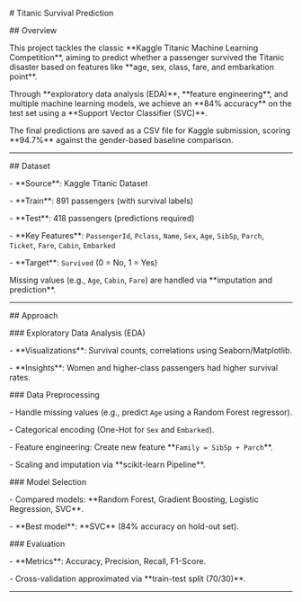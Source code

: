 \# Titanic Survival Prediction



\## Overview

This project tackles the classic \*\*Kaggle Titanic Machine Learning Competition\*\*, aiming to predict whether a passenger survived the Titanic disaster based on features like \*\*age, sex, class, fare, and embarkation point\*\*.  



Through \*\*exploratory data analysis (EDA)\*\*, \*\*feature engineering\*\*, and multiple machine learning models, we achieve an \*\*84% accuracy\*\* on the test set using a \*\*Support Vector Classifier (SVC)\*\*.  

The final predictions are saved as a CSV file for Kaggle submission, scoring \*\*94.7%\*\* against the gender-based baseline comparison.  



---



\## Dataset

\- \*\*Source\*\*: Kaggle Titanic Dataset  

\- \*\*Train\*\*: 891 passengers (with survival labels)  

\- \*\*Test\*\*: 418 passengers (predictions required)  

\- \*\*Key Features\*\*: `PassengerId`, `Pclass`, `Name`, `Sex`, `Age`, `SibSp`, `Parch`, `Ticket`, `Fare`, `Cabin`, `Embarked`  

\- \*\*Target\*\*: `Survived` (0 = No, 1 = Yes)  



Missing values (e.g., `Age`, `Cabin`, `Fare`) are handled via \*\*imputation and prediction\*\*.  



---



\## Approach



\### Exploratory Data Analysis (EDA)

\- \*\*Visualizations\*\*: Survival counts, correlations using Seaborn/Matplotlib.  

\- \*\*Insights\*\*: Women and higher-class passengers had higher survival rates.  



\### Data Preprocessing

\- Handle missing values (e.g., predict `Age` using a Random Forest regressor).  

\- Categorical encoding (One-Hot for `Sex` and `Embarked`).  

\- Feature engineering: Create new feature \*\*`Family = SibSp + Parch`\*\*.  

\- Scaling and imputation via \*\*scikit-learn Pipeline\*\*.  



\### Model Selection

\- Compared models: \*\*Random Forest, Gradient Boosting, Logistic Regression, SVC\*\*.  

\- \*\*Best model\*\*: \*\*SVC\*\* (84% accuracy on hold-out set).  



\### Evaluation

\- \*\*Metrics\*\*: Accuracy, Precision, Recall, F1-Score.  

\- Cross-validation approximated via \*\*train-test split (70/30)\*\*.  



---



